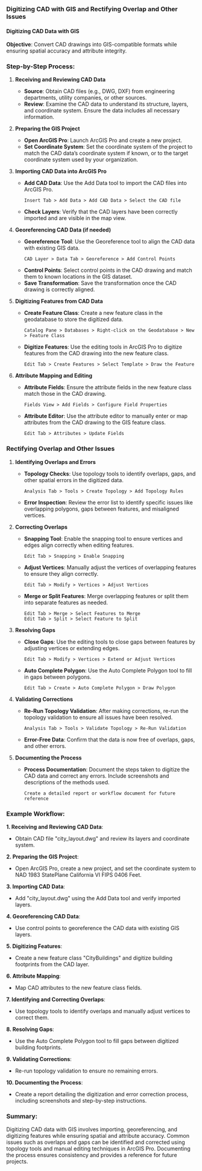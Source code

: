 ### Digitizing CAD with GIS and Rectifying Overlap and Other Issues

#### Digitizing CAD Data with GIS

**Objective**: Convert CAD drawings into GIS-compatible formats while ensuring spatial accuracy and attribute integrity.

### Step-by-Step Process:

1. **Receiving and Reviewing CAD Data**
   - **Source**: Obtain CAD files (e.g., DWG, DXF) from engineering departments, utility companies, or other sources.
   - **Review**: Examine the CAD data to understand its structure, layers, and coordinate system. Ensure the data includes all necessary information.

2. **Preparing the GIS Project**
   - **Open ArcGIS Pro**: Launch ArcGIS Pro and create a new project.
   - **Set Coordinate System**: Set the coordinate system of the project to match the CAD data’s coordinate system if known, or to the target coordinate system used by your organization.

3. **Importing CAD Data into ArcGIS Pro**
   - **Add CAD Data**: Use the Add Data tool to import the CAD files into ArcGIS Pro.
     ```plaintext
     Insert Tab > Add Data > Add CAD Data > Select the CAD file
     ```
   - **Check Layers**: Verify that the CAD layers have been correctly imported and are visible in the map view.

4. **Georeferencing CAD Data (if needed)**
   - **Georeference Tool**: Use the Georeference tool to align the CAD data with existing GIS data.
     ```plaintext
     CAD Layer > Data Tab > Georeference > Add Control Points
     ```
   - **Control Points**: Select control points in the CAD drawing and match them to known locations in the GIS dataset.
   - **Save Transformation**: Save the transformation once the CAD drawing is correctly aligned.

5. **Digitizing Features from CAD Data**
   - **Create Feature Class**: Create a new feature class in the geodatabase to store the digitized data.
     ```plaintext
     Catalog Pane > Databases > Right-click on the Geodatabase > New > Feature Class
     ```
   - **Digitize Features**: Use the editing tools in ArcGIS Pro to digitize features from the CAD drawing into the new feature class.
     ```plaintext
     Edit Tab > Create Features > Select Template > Draw the Feature
     ```

6. **Attribute Mapping and Editing**
   - **Attribute Fields**: Ensure the attribute fields in the new feature class match those in the CAD drawing.
     ```plaintext
     Fields View > Add Fields > Configure Field Properties
     ```
   - **Attribute Editor**: Use the attribute editor to manually enter or map attributes from the CAD drawing to the GIS feature class.
     ```plaintext
     Edit Tab > Attributes > Update Fields
     ```

### Rectifying Overlap and Other Issues

1. **Identifying Overlaps and Errors**
   - **Topology Checks**: Use topology tools to identify overlaps, gaps, and other spatial errors in the digitized data.
     ```plaintext
     Analysis Tab > Tools > Create Topology > Add Topology Rules
     ```
   - **Error Inspection**: Review the error list to identify specific issues like overlapping polygons, gaps between features, and misaligned vertices.

2. **Correcting Overlaps**
   - **Snapping Tool**: Enable the snapping tool to ensure vertices and edges align correctly when editing features.
     ```plaintext
     Edit Tab > Snapping > Enable Snapping
     ```
   - **Adjust Vertices**: Manually adjust the vertices of overlapping features to ensure they align correctly.
     ```plaintext
     Edit Tab > Modify > Vertices > Adjust Vertices
     ```
   - **Merge or Split Features**: Merge overlapping features or split them into separate features as needed.
     ```plaintext
     Edit Tab > Merge > Select Features to Merge
     Edit Tab > Split > Select Feature to Split
     ```

3. **Resolving Gaps**
   - **Close Gaps**: Use the editing tools to close gaps between features by adjusting vertices or extending edges.
     ```plaintext
     Edit Tab > Modify > Vertices > Extend or Adjust Vertices
     ```
   - **Auto Complete Polygon**: Use the Auto Complete Polygon tool to fill in gaps between polygons.
     ```plaintext
     Edit Tab > Create > Auto Complete Polygon > Draw Polygon
     ```

4. **Validating Corrections**
   - **Re-Run Topology Validation**: After making corrections, re-run the topology validation to ensure all issues have been resolved.
     ```plaintext
     Analysis Tab > Tools > Validate Topology > Re-Run Validation
     ```
   - **Error-Free Data**: Confirm that the data is now free of overlaps, gaps, and other errors.

5. **Documenting the Process**
   - **Process Documentation**: Document the steps taken to digitize the CAD data and correct any errors. Include screenshots and descriptions of the methods used.
     ```plaintext
     Create a detailed report or workflow document for future reference
     ```

### Example Workflow:

**1. Receiving and Reviewing CAD Data**:
   - Obtain CAD file "city_layout.dwg" and review its layers and coordinate system.

**2. Preparing the GIS Project**:
   - Open ArcGIS Pro, create a new project, and set the coordinate system to NAD 1983 StatePlane California VI FIPS 0406 Feet.

**3. Importing CAD Data**:
   - Add "city_layout.dwg" using the Add Data tool and verify imported layers.

**4. Georeferencing CAD Data**:
   - Use control points to georeference the CAD data with existing GIS layers.

**5. Digitizing Features**:
   - Create a new feature class "CityBuildings" and digitize building footprints from the CAD layer.

**6. Attribute Mapping**:
   - Map CAD attributes to the new feature class fields.

**7. Identifying and Correcting Overlaps**:
   - Use topology tools to identify overlaps and manually adjust vertices to correct them.

**8. Resolving Gaps**:
   - Use the Auto Complete Polygon tool to fill gaps between digitized building footprints.

**9. Validating Corrections**:
   - Re-run topology validation to ensure no remaining errors.

**10. Documenting the Process**:
   - Create a report detailing the digitization and error correction process, including screenshots and step-by-step instructions.

### Summary:

Digitizing CAD data with GIS involves importing, georeferencing, and digitizing features while ensuring spatial and attribute accuracy. Common issues such as overlaps and gaps can be identified and corrected using topology tools and manual editing techniques in ArcGIS Pro. Documenting the process ensures consistency and provides a reference for future projects.